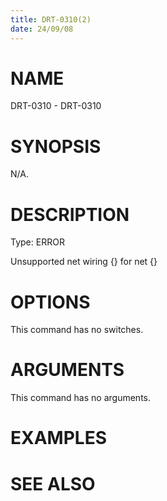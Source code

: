 ```yaml
---
title: DRT-0310(2)
date: 24/09/08
---
```


# NAME

DRT-0310 - DRT-0310

# SYNOPSIS

N/A.

# DESCRIPTION

Type: ERROR

Unsupported net wiring {} for net {}

# OPTIONS

This command has no switches.

# ARGUMENTS

This command has no arguments.

# EXAMPLES

# SEE ALSO
